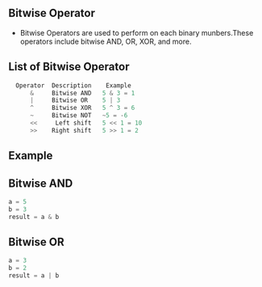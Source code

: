 ## Bitwise Operator

* Bitwise Operators are used to perform on each binary munbers.These operators include bitwise AND, OR, XOR, and more.

 ## List of Bitwise Operator
```python
  Operator  Description    Example
      &     Bitwise AND   5 & 3 = 1
      |     Bitwise OR    5 | 3
      ^     Bitwise XOR   5 ^ 3 = 6
      ~     Bitwise NOT   ~5 = -6
      <<     Left shift   5 << 1 = 10
      >>    Right shift   5 >> 1 = 2
```
## Example

## Bitwise AND

```python
a = 5 
b = 3
result = a & b
```

## Bitwise OR
```python
a = 3
b = 2
result = a | b
```


